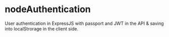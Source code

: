 # nodeAuthentication
User authentication in ExpressJS with passport and JWT in the API &amp; saving into localStrorage in the client side.
